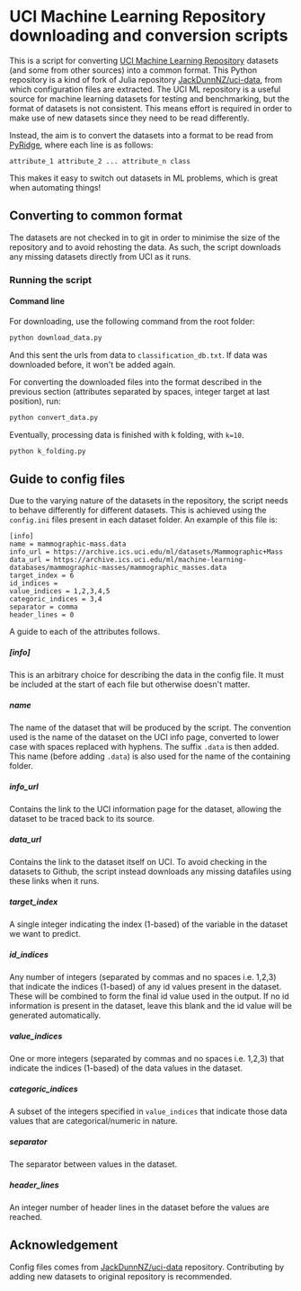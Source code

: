 # UCI Machine Learning Repository downloading and conversion scripts

This is a script for converting [UCI Machine Learning Repository](http://archive.ics.uci.edu/ml/datasets.html) datasets (and some from other sources) into a common format. This Python repository is a kind of fork of Julia repository [JackDunnNZ/uci-data](https://github.com/JackDunnNZ/uci-data), from which configuration files are extracted. The UCI ML repository is a useful source for machine learning datasets for testing and benchmarking, but the format of datasets is not consistent. This means effort is required in order to make use of new datasets since they need to be read differently.

Instead, the aim is to convert the datasets into a format to be read
from [PyRidge](https://github.com/cperales/PyRidge), where each line is as follows:

    attribute_1 attribute_2 ... attribute_n class

This makes it easy to switch out datasets in ML problems, which is great when automating things!

## Converting to common format

The datasets are not checked in to git in order to minimise the size of the repository and to avoid rehosting the data. As such, the script downloads any missing datasets directly from UCI as it runs.

### Running the script

#### Command line

For downloading, use the following command from the root folder:

```bash
python download_data.py
```

And this sent the urls from data to `classification_db.txt`. If data
was downloaded before, it won't be added again.

For converting the downloaded files into the format described in
the previous section (attributes separated by spaces, integer target
at last position), run:

```bash
python convert_data.py
```

Eventually, processing data is finished with k folding, with `k=10`.

```bash
python k_folding.py
```


## Guide to config files

Due to the varying nature of the datasets in the repository, the script needs to behave differently for different datasets. This is achieved using the `config.ini` files present in each dataset folder. An example of this file is:

    [info]
    name = mammographic-mass.data
    info_url = https://archive.ics.uci.edu/ml/datasets/Mammographic+Mass
    data_url = https://archive.ics.uci.edu/ml/machine-learning-databases/mammographic-masses/mammographic_masses.data
    target_index = 6
    id_indices =
    value_indices = 1,2,3,4,5
    categoric_indices = 3,4
    separator = comma
    header_lines = 0

A guide to each of the attributes follows.

##### [info]

This is an arbitrary choice for describing the data in the config file. It must be included at the start of each file but otherwise doesn't matter.

##### name

The name of the dataset that will be produced by the script. The convention used is the name of the dataset on the UCI info page, converted to lower case with spaces replaced with hyphens. The suffix `.data` is then added. This name (before adding `.data`) is also used for the name of the containing folder.

##### info_url

Contains the link to the UCI information page for the dataset, allowing the dataset to be traced back to its source.

##### data_url

Contains the link to the dataset itself on UCI. To avoid checking in the datasets to Github, the script instead downloads any missing datafiles using these links when it runs.

##### target_index

A single integer indicating the index (1-based) of the variable in the dataset we want to predict.

##### id_indices

Any number of integers (separated by commas and no spaces i.e. 1,2,3) that indicate the indices (1-based) of any id values present in the dataset. These will be combined to form the final id value used in the output. If no id information is present in the dataset, leave this blank and the id value will be generated automatically.

##### value_indices

One or more integers (separated by commas and no spaces i.e. 1,2,3) that indicate the indices (1-based) of the data values in the dataset.

##### categoric_indices

A subset of the integers specified in `value_indices` that indicate those data values that are categorical/numeric in nature.

##### separator

The separator between values in the dataset.

##### header_lines

An integer number of header lines in the dataset before the values are reached.

## Acknowledgement

Config files comes from [JackDunnNZ/uci-data](https://github.com/JackDunnNZ/uci-data)
repository. Contributing by adding new datasets to original repository is recommended.
